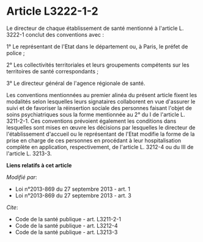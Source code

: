 # Article L3222-1-2

Le directeur de chaque établissement de santé mentionné à l'article L. 3222-1 conclut des conventions avec : 

1° Le représentant de l'Etat dans le département ou, à Paris, le préfet de police ; 

2° Les collectivités territoriales et leurs groupements compétents sur les territoires de santé correspondants ; 

3° Le directeur général de l'agence régionale de santé. 

Les conventions mentionnées au premier alinéa du présent article fixent les modalités selon lesquelles leurs signataires
collaborent en vue d'assurer le suivi et de favoriser la réinsertion sociale des personnes faisant l'objet de soins
psychiatriques sous la forme mentionnée au 2° du I de l'article L. 3211-2-1. Ces conventions prévoient également les
conditions dans lesquelles sont mises en œuvre les décisions par lesquelles le directeur de l'établissement d'accueil ou le
représentant de l'Etat modifie la forme de la prise en charge de ces personnes en procédant à leur hospitalisation complète
en application, respectivement, de l'article L. 3212-4 ou du III de l'article L. 3213-3.

**Liens relatifs à cet article**

_Modifié par_:

  - Loi n°2013-869 du 27 septembre 2013 - art. 1
  - Loi n°2013-869 du 27 septembre 2013 - art. 3

_Cite_:

  - Code de la santé publique - art. L3211-2-1
  - Code de la santé publique - art. L3212-4
  - Code de la santé publique - art. L3213-3
